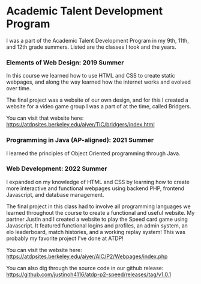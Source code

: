 # Academic Talent Development Program
I was a part of the Academic Talent Development Program in my 9th, 11th, and 12th grade summers. Listed are the classes I took and the years.

### Elements of Web Design: 2019 Summer
In this course we learned how to use HTML and CSS to create static webpages, and along the way learned how the internet works and evolved over time.

The final project was a website of our own design, and for this I created a website for a video game group I was a part of at the time, called Bridgers.

You can visit that website here: https://atdpsites.berkeley.edu/aiyer/TIC/bridgers/index.html

### Programming in Java (AP-aligned): 2021 Summer
I learned the principles of Object Oriented programming through Java.

### Web Development: 2022 Summer
I expanded on my knowledge of HTML and CSS by learning how to create more interactive and functional webpages using backend PHP, frontend Javascript, 
and database management.

The final project in this class had to involve all programming languages we learned throughout the course to create a functional and useful website. My partner Justin 
and I created a website to play the Speed card game using Javascript. It featured functional logins and profiles, an admin system, an elo leaderboard, match histories, 
and a working replay system! This was probably my favorite project I've done at ATDP!

You can visit the website here: https://atdpsites.berkeley.edu/aiyer/AIC/P2/Webpages/index.php

You can also dig through the source code in our github release: https://github.com/justinoh4116/atdp-p2-speed/releases/tag/v1.0.1
